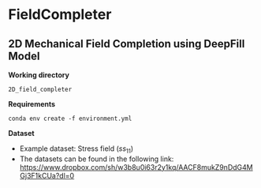 # FieldCompleter

## 2D Mechanical Field Completion using DeepFill Model
**Working directory**
```
2D_field_completer
```
**Requirements**
```
conda env create -f environment.yml
```
**Dataset**
- Example dataset: Stress field ($ss_{11}$)
- The datasets can be found in the following link: https://www.dropbox.com/sh/w3b8u0i63r2y1kq/AACF8mukZ9nDdG4MGj3F1kCUa?dl=0
